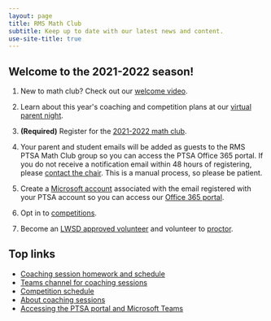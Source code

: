 ```yaml
---
layout: page
title: RMS Math Club
subtitle: Keep up to date with our latest news and content.
use-site-title: true
---
```


## Welcome to the 2021-2022 season!

1. New to math club? Check out our [welcome video](https://www.youtube.com/watch?v=HP58Q_IAsq8).

1. Learn about this year's coaching and competition plans at our [virtual parent night](https://youtu.be/Ztd_4idiWrI).

1. **(Required)** Register for the [2021-2022 math club](http://rmsptsa.org/Packet/MathClubReg).

1. Your parent and student emails will be added as guests to the RMS PTSA Math Club group so you can access the PTSA Office 365 portal. If you do not receive a notification email within 48 hours of registering, please [contact the chair](mailto:mathclubchair@rmsptsa.org). This is a manual process, so please be patient.

1. Create a [Microsoft account](https://account.microsoft.com) associated with the email registered with your PTSA account so you can access our [Office 365 portal](portal).

1. Opt in to [competitions](https://rmsptsa.sharepoint.com/:x:/r/sites/mathclub/_layouts/15/Doc.aspx?sourcedoc=%7B571B3375-9DF4-42A2-B345-8313C7182EEF%7D&file=Competitions%20%26%20Teams.xlsx&action=default&mobileredirect=true).

1. Become an <a href="https://www.lwsd.org/get-involved/volunteering-in-lwsd" target="_blank">LWSD approved volunteer</a> and volunteer to [proctor](https://www.signupgenius.com/go/10C0F49AAAE22A5F4CF8-coaching).

## Top links

- [Coaching session homework and schedule](/schedule)
- [Teams channel for coaching sessions](https://teams.microsoft.com/l/channel/19%3a732a7f9358af4a37affd3f56a592fbee%40thread.tacv2/General?groupId=1820c33d-ed0b-4685-9f38-c1b24c841dad&tenantId=f2d61132-f6d6-42d2-b97f-caa2960fb0f7)
- [Competition schedule](/competitions)
- [About coaching sessions](/sessions)
- [Accessing the PTSA portal and Microsoft Teams](/portal)
